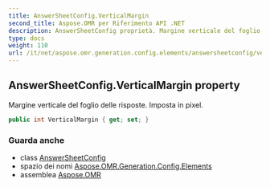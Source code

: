 ```yaml
---
title: AnswerSheetConfig.VerticalMargin
second_title: Aspose.OMR per Riferimento API .NET
description: AnswerSheetConfig proprietà. Margine verticale del foglio delle risposte. Imposta in pixel.
type: docs
weight: 110
url: /it/net/aspose.omr.generation.config.elements/answersheetconfig/verticalmargin/
---
```

## AnswerSheetConfig.VerticalMargin property

Margine verticale del foglio delle risposte. Imposta in pixel.

```csharp
public int VerticalMargin { get; set; }
```

### Guarda anche

* class [AnswerSheetConfig](../)
* spazio dei nomi [Aspose.OMR.Generation.Config.Elements](../../answersheetconfig/)
* assemblea [Aspose.OMR](../../../)


